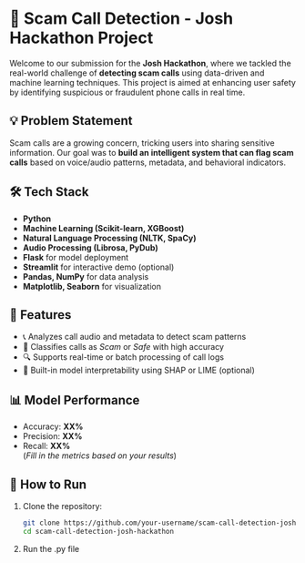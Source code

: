 # 🚨 Scam Call Detection - Josh Hackathon Project

Welcome to our submission for the **Josh Hackathon**, where we tackled the real-world challenge of **detecting scam calls** using data-driven and machine learning techniques. This project is aimed at enhancing user safety by identifying suspicious or fraudulent phone calls in real time.

## 💡 Problem Statement

Scam calls are a growing concern, tricking users into sharing sensitive information. Our goal was to **build an intelligent system that can flag scam calls** based on voice/audio patterns, metadata, and behavioral indicators.

## 🛠️ Tech Stack

- **Python**
- **Machine Learning (Scikit-learn, XGBoost)**
- **Natural Language Processing (NLTK, SpaCy)**
- **Audio Processing (Librosa, PyDub)**
- **Flask** for model deployment
- **Streamlit** for interactive demo (optional)
- **Pandas, NumPy** for data analysis
- **Matplotlib, Seaborn** for visualization

## 🚀 Features

- 📞 Analyzes call audio and metadata to detect scam patterns
- 🎯 Classifies calls as *Scam* or *Safe* with high accuracy
- 🔍 Supports real-time or batch processing of call logs
- 🧠 Built-in model interpretability using SHAP or LIME (optional)

## 📊 Model Performance

- Accuracy: **XX%**  
- Precision: **XX%**  
- Recall: **XX%**  
(*Fill in the metrics based on your results*)

## 🧪 How to Run

1. Clone the repository:
   ```bash
   git clone https://github.com/your-username/scam-call-detection-josh-hackathon.git
   cd scam-call-detection-josh-hackathon
2. Run the .py file